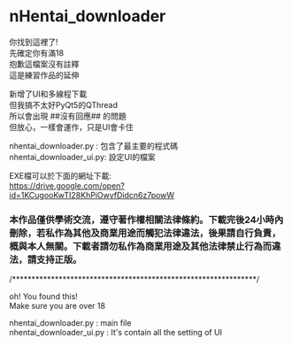 # nHentai_downloader
你找到這裡了!  
先確定你有滿18  
抱歉這檔案沒有註釋  
這是練習作品的延伸  

新增了UI和多線程下載  
但我搞不太好PyQt5的QThread  
所以會出現 ##沒有回應## 的問題  
但放心，一樣會運作，只是UI會卡住  

nhentai_downloader.py : 包含了最主要的程式碼  
nhentai_downloader_ui.py: 設定UI的檔案  

EXE檔可以於下面的網址下載:  
https://drive.google.com/open?id=1KCugooKwTI28KhPiOwvfDidcn6z7powW


### 本作品僅供學術交流，遵守著作權相關法律條約。下載完後24小時內刪除，若私作為其他及商業用途而觸犯法律違法，後果請自行負責，概與本人無關。下載者請勿私作為商業用途及其他法律禁止行為而違法，請支持正版。 ###
  

/***************************************************************/  

oh! You found this!  
Make sure you are over 18  

nhentai_downloader.py     : main file  
nhentai_downloader_ui.py  : It's contain all the setting of UI  
